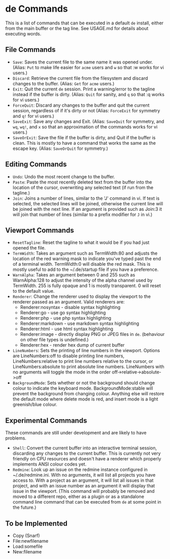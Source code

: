 # de Commands

This is a list of commands that can be executed in a default `de` install, 
either from the main buffer or the tag line. See USAGE.md for details about 
executing words.

## File Commands

* `Save`: Saves the current file to the same name it was opened under. (Alias:
	`Put` to make life easier for `acme` users and `w` so that :w works 
	for vi users.)
* `Discard`: Retrieve the current file from the filesystem and discard changes
 	to the buffer. (Alias: `Get` for `acme` users.)
* `Exit`: Quit the current `de` session. Print a warning/error to the tagline
 	instead if the buffer is dirty. (Alias: `Quit` for sanity, and `q` so
 	that :q works for vi users.)
* `ForceQuit`: Discard any changes to the buffer and quit the current session,
 	regardless of if it's dirty or not (Alias: `ForceExit` for symmetry and
 	`q!` for vi users.)
* `SaveExit`: Save any changes and Exit. (Alias: `SaveQuit` for symmetry, and 
	`wq`, `wq!`, and `x` so that an approximation of the commands works for
	vi users.)
* `SaveOrExit`: Save the file if the buffer is dirty, and Quit if the buffer is
	clean. This is mostly to have a command that works the same as the
	escape key. (Alias: `SaveOrQuit` for symmetry.)

## Editing Commands

* `Undo`: Undo the most recent change to the buffer.
* `Paste`: Paste the most recently deleted text from the buffer into the location
	of the cursor, overwriting any selected text (if run from the tagline.)
* `Join`: Joins a number of lines, similar to the 'J' command in vi. If text is
	selected, the selected lines will be joined, otherwise the current
	line will be joined with the next line. If an argument is provided such
	as Join:3 it will join that number of lines (similar to a prefix
	modifier for `J` in vi.)

## Viewport Commands
* `ResetTagline`: Reset the tagline to what it would be if you had just opened
	the file.
* `TermWidth`: Takes an argument such as TermWidth:80 and adjusts the location
	of the red warning mask to indicate you've typed past the end of a
	terminal width. TermWidth:0 will disable the red mask. This is mostly
	useful to add to the ~/.de/startup file if you have a preference.
* `WarnAlpha`: Takes an argument between 0 and 255 such as WarnAlpha:128 to adjust
	the intensity of the alpha channel used by TermWidth. 255 is fully
	opaque and 1 is mostly transparent. 0 will reset to the default value.
* `Renderer`: Change the renderer used to display the viewport to the renderer
	passed as an argument.
	Valid renderers are:
	*	Renderer:nosyntax - disable syntax highlighting
	*	Renderer:go - use go syntax highlighting
	*	Renderer:php - use php syntax highlighting
	*	Renderer:markdown - use markdown syntax highlighting
	*	Renderer:html - use html syntax highlighting
	*	Renderer:image - directly display PNG or JPEG files in `de`.
			(behaviour on other file types is undefined.)
	*	Renderer:hex - render hex dump of current buffer
* `LineNumbers`: Sets the printing of line numbers in the viewport. Options are
	LineNumbers:off to disable printing line numbers, LineNumbers:relative
	to print line numbers relative to the cursor, or LineNumbers:absolute to
	print absolute line numbers. LineNumbers with no arguments will toggle
	the mode in the order off->relative->absolute->off
* `BackgroundMode`: Sets whether or not the background should change colour to
	indicate the keyboard mode. BackgroundMode:stable will prevent the
	background from changing colour. Anything else will restore the default
	mode where delete mode is red, and insert mode is a light greenish/blue
	colour.

## Experimental Commands

These commands are still under development and are likely to have problems.

* `Shell`: Convert the current buffer into an interactive terminal session,
	discarding any changes to the current buffer. This is currently not very
	friendly on CPU resources and doesn't have a renderer which properly
	implements ANSI colour codes yet.
* `Redmine`: Look up an issue on the redmine instance configured in
	 ~/.de/redmine.ini. With no arguments, it will list all projects you
	have access to. With a project as an argument, it will list all issues
	in that project, and with an issue number as an argument it will display
	that issue in the viewport. (This command will probably be removed and
	moved to a different repo, either as a plugin or as a standalone 
	command line command that can be executed from `de` at some point in 
	the future.)

## To be Implemented

* Copy (Snarf)
* File:newfilename
* Load:somefile
* New:filename

